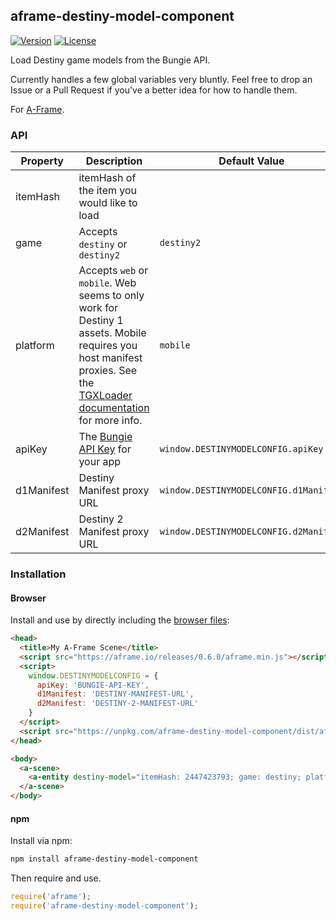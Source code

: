 ## aframe-destiny-model-component

[![Version](http://img.shields.io/npm/v/aframe-destiny-model-component.svg?style=flat-square)](https://npmjs.org/package/aframe-destiny-model-component)
[![License](http://img.shields.io/npm/l/aframe-destiny-model-component.svg?style=flat-square)](https://npmjs.org/package/aframe-destiny-model-component)

Load Destiny game models from the Bungie API.

Currently handles a few global variables very bluntly. Feel free to drop an Issue or a Pull Request if you've a better idea for how to handle them.

For [A-Frame](https://aframe.io).

### API

| Property | Description | Default Value |
| -------- | ----------- | ------------- |
| itemHash | itemHash of the item you would like to load | |
| game | Accepts `destiny` or `destiny2` | `destiny2` |
| platform | Accepts `web` or `mobile`. Web seems to only work for Destiny 1 assets. Mobile requires you host manifest proxies. See the [TGXLoader documentation](https://github.com/DestinyDevs/BungieNetPlatform/tree/master/three-tgx-loader#loading-mobile-assets) for more info. | `mobile` |
| apiKey | The [Bungie API Key](https://www.bungie.net/en/Application) for your app | `window.DESTINYMODELCONFIG.apiKey` |
| d1Manifest | Destiny Manifest proxy URL | `window.DESTINYMODELCONFIG.d1Manifest` |
| d2Manifest | Destiny 2 Manifest proxy URL | `window.DESTINYMODELCONFIG.d2Manifest` |


### Installation

#### Browser

Install and use by directly including the [browser files](dist):

```html
<head>
  <title>My A-Frame Scene</title>
  <script src="https://aframe.io/releases/0.6.0/aframe.min.js"></script>
  <script>
    window.DESTINYMODELCONFIG = {
      apiKey: 'BUNGIE-API-KEY',
      d1Manifest: 'DESTINY-MANIFEST-URL',
      d2Manifest: 'DESTINY-2-MANIFEST-URL'
    }
  </script>
  <script src="https://unpkg.com/aframe-destiny-model-component/dist/aframe-destiny-model-component.min.js"></script>
</head>

<body>
  <a-scene>
    <a-entity destiny-model="itemHash: 2447423793; game: destiny; platform: mobile;"></a-entity>
  </a-scene>
</body>
```

#### npm

Install via npm:

```bash
npm install aframe-destiny-model-component
```

Then require and use.

```js
require('aframe');
require('aframe-destiny-model-component');
```
